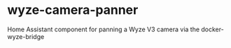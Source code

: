 # wyze-camera-panner
Home Assistant component for panning a Wyze V3 camera via the docker-wyze-bridge
